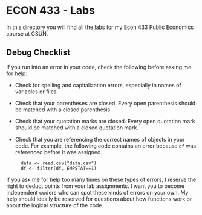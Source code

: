 # ECON 433 - Labs

In this directory you will find all the labs for my Econ 433 Public Economics course at CSUN.

## Debug Checklist

If you run into an error in your code, check the following before asking me for help:

- Check for spelling and capitalization errors, especially in names of variables or files.

- Check that your parentheses are closed. Every open parenthesis should be matched with a closed parenthesis.

- Check that your quotation marks are closed. Every open quotation mark should be matched with a closed quotation mark.

- Check that you are referencing the correct names of objects in your code. For example, the following code contains an error because `df` was referenced before it was assigned. 

        data <- read.csv("data.csv")
        df <- filter(df, EMPSTAT==1)
    
If you ask me for help too many times on these types of errors, I reserve the right to deduct points from your lab assignments. I want you to become independent coders who can spot these kinds of errors on your own. My help should ideally be reserved for questions about how functions work or about the logical structure of the code.

